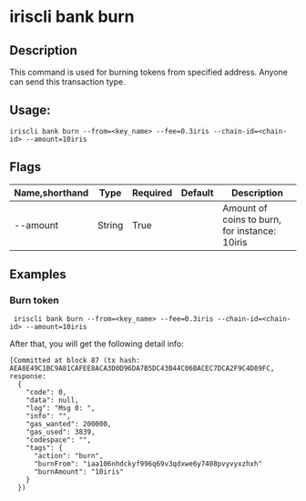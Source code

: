 # iriscli bank burn

## Description

This command is used for burning tokens from specified address. Anyone can send this transaction type. 

## Usage:

```
iriscli bank burn --from=<key_name> --fee=0.3iris --chain-id=<chain-id> --amount=10iris
```

## Flags

| Name,shorthand   | Type   | Required | Default               | Description                                                  |
| ---------------- | ------ | -------- | --------------------- | ------------------------------------------------------------ |
| --amount         | String | True     |                       | Amount of coins to burn, for instance: 10iris                |


## Examples

### Burn token 
```
 iriscli bank burn --from=<key_name> --fee=0.3iris --chain-id=<chain-id> --amount=10iris
```

After that, you will get the following detail info:
```
[Committed at block 87 (tx hash: AEA8E49C1BC9A81CAFEE8ACA3D0D96DA7B5DC43B44C06BACEC7DCA2F9C4D89FC, response:
  {
    "code": 0,
    "data": null,
    "log": "Msg 0: ",
    "info": "",
    "gas_wanted": 200000,
    "gas_used": 3839,
    "codespace": "",
    "tags": {
      "action": "burn",
      "burnFrom": "iaa106nhdckyf996q69v3qdxwe6y7408pvyvyxzhxh"
      "burnAmount": "10iris"
    }
  })
```